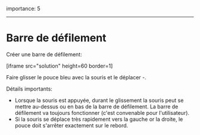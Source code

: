 importance: 5

---

# Barre de défilement

Créer une barre de défilement:

[iframe src="solution" height=60 border=1]

Faire glisser le pouce bleu avec la souris et le déplacer -.

Détails importants:

- Lorsque la souris est appuyée, durant le glissement la souris peut se mettre au-dessus ou en bas de la barre de défilement. La barre de défilement va toujours fonctionner  (c'est convenable pour l'utilisateur).
- Si la souris se déplace très rapidement vers la gauche or la droite, le pouce doit s'arrêter exactement sur le rebord.